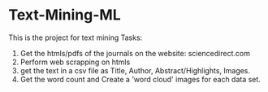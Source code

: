 # Text-Mining-ML
This is the project for text mining
Tasks:
1. Get the htmls/pdfs of the journals on the website: sciencedirect.com
2. Perform web scrapping on htmls
3. get the text in a csv file as Title, Author, Abstract/Highlights, Images.
4. Get the word count and Create a 'word cloud' images for each data set.
